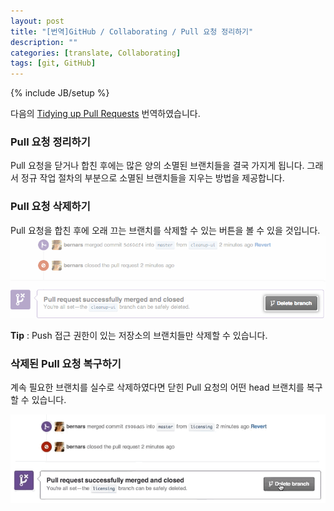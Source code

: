 ```yaml
---
layout: post
title: "[번역]GitHub / Collaborating / Pull 요청 정리하기"
description: ""
categories: [translate, Collaborating]
tags: [git, GitHub]
---
```

{% include JB/setup %}

다음의 [Tidying up Pull Requests](https://help.github.com/articles/tidying-up-pull-requests) 번역하였습니다.

### Pull 요청 정리하기

Pull 요청을 닫거나 합친 후에는 많은 양의 소멸된 브랜치들을 결국 가지게 됩니다. 그래서 정규 작업 절차의 부분으로 소멸된 브랜치들을 지우는 방법을 제공합니다.

### Pull 요청 삭제하기

Pull 요청을 합친 후에 오래 끄는 브랜치를 삭제할 수 있는 버튼을 볼 수 있을 것입니다.
![Delete Branch button](/../../../../image/2013/delete_branch_button.png)

**Tip** : Push 접근 권한이 있는 저장소의 브랜치들만 삭제할 수 있습니다.

### 삭제된 Pull 요청 복구하기

계속 필요한 브랜치를 실수로 삭제하였다면 닫힌 Pull 요청의 어떤 head 브랜치를 복구할 수 있습니다.

![Restore Branch link](/../../../../image/2013/delete_restore_branch_animation.gif)

<br/><br/>